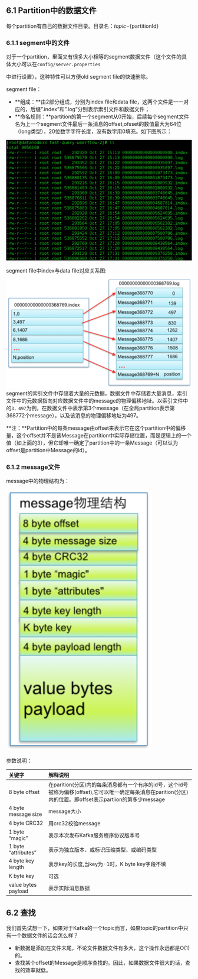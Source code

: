 ## 6.1 Partition中的数据文件

每个partition有自己的数据文件目录。目录名：${topic}-${partitionId}

### 6.1.1 segment中的文件

对于一个partition，里面又有很多大小相等的segment数据文件（这个文件的具体大小可以在`config/server.properties`

中进行设置），这种特性可以方便old segment file的快速删除。

segment file：

* **组成：**由2部分组成，分别为index file和data file，这两个文件是一一对应的，后缀”.index”和”.log”分别表示索引文件和数据文件；
* **命名规则：**partition的第一个segment从0开始，后续每个segment文件名为上一个segment文件最后一条消息的offset,ofsset的数值最大为64位（long类型），20位数字字符长度，没有数字用0填充。如下图所示：

![](/assets/segment-file.png)

segment file中index与data file对应关系图:![](/assets/index-file.png)segment的索引文件中存储着大量的元数据，数据文件中存储着大量消息，索引文件中的元数据指向对应数据文件中的message的物理偏移地址。以索引文件中的`3，497`为例，在数据文件中表示第3个message（在全局partition表示第368772个message），以及该消息的物理偏移地址为497。

**注：**Partition中的每条message由offset来表示它在这个partition中的偏移量，这个offset并不是该Message在partition中实际存储位置，而是逻辑上的一个值（如上面的3），但它却唯一确定了partition中的一条Message（可以认为offset是partition中Message的id）。

### 6.1.2 message文件

message中的物理结构为：

![](/assets/message-format.png)

参数说明：

| 关键字 | 解释说明 |
| :--- | :--- |
| 8 byte offset | 在parition\(分区\)内的每条消息都有一个有序的id号，这个id号被称为偏移\(offset\),它可以唯一确定每条消息在parition\(分区\)内的位置。即offset表示partiion的第多少message |
| 4 byte message size | message大小 |
| 4 byte CRC32 | 用crc32校验message |
| 1 byte “magic” | 表示本次发布Kafka服务程序协议版本号 |
| 1 byte “attributes” | 表示为独立版本、或标识压缩类型、或编码类型 |
| 4 byte key length | 表示key的长度,当key为-1时，K byte key字段不填 |
| K byte key | 可选 |
| value bytes payload | 表示实际消息数据 |

## 6.2 查找

我们首先试想一下，如果对于Kafka的一个topic而言，如果topic的partition中只有一个数据文件的话会怎么样？

* 新数据是添加在文件末尾，不论文件数据文件有多大，这个操作永远都是O\(1\)的。
* 查找某个offset的Message是顺序查找的。因此，如果数据文件很大的话，查找的效率就低。



